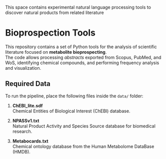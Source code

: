This space contains experimental natural language processing tools to discover natural products from related literature

# Bioprospection Tools

This repository contains a set of Python tools for the analysis of scientific literature focused on **metabolite bioprospecting**.  
The code allows processing *abstracts* exported from Scopus, PubMed, and WoS, identifying chemical compounds, and performing frequency analysis and visualization.

## Required Data

To run the pipeline, place the following files inside the `data/` folder:

1. **ChEBI_lite.sdf**  
   Chemical Entities of Biological Interest (ChEBI) database.

2. **NPASSv1.txt**  
   Natural Product Activity and Species Source database for biomedical research.  

3. **Metabocards.txt**  
   Chemical ontology database from the Human Metabolome DataBase (HMDB).

